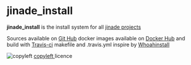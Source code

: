 # jinade_install 

**jinade_install** is the install system for all [jinade projects](https://github.com/cretinon/jinade)



Sources available on [Git Hub](https://github.com/cretinon/jinade_install) docker images available on [Docker Hub](https://hub.docker.com/r/cretinon/jinade_install/tags/) and build with [Travis-ci](https://travis-ci.org/cretinon/jinade_install)
makefile and .travis.yml inspire by [Whoahinstall](https://github.com/woahinstall/)



![copyleft](https://upload.wikimedia.org/wikipedia/commons/c/c4/License_icon-copyleft-88x31.svg)
 [copyleft ](https://www.gnu.org/licenses/copyleft.html) licence
